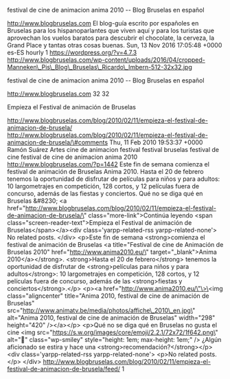 festival de cine de animacion anima 2010 -- Blog Bruselas en español

http://www.blogbruselas.com El blog-guía escrito por españoles en
Bruselas para los hispanoparlantes que viven aquí y para los turistas
que aprovechan los vuelos baratos para descubrir el chocolate, la
cerveza, la Grand Place y tantas otras cosas buenas. Sun, 13 Nov 2016
17:05:48 +0000 es-ES hourly 1 https://wordpress.org/?v=4.7.3
http://www.blogbruselas.com/wp-content/uploads/2016/04/cropped-Manneken\_Pis\_Blog\_Bruselas\_Ricardo\_Imbern-512-32x32.jpg

festival de cine de animacion anima 2010 -- Blog Bruselas en español

http://www.blogbruselas.com 32 32

Empieza el Festival de animación de Bruselas

http://www.blogbruselas.com/blog/2010/02/11/empieza-el-festival-de-animacion-de-brusela/
http://www.blogbruselas.com/blog/2010/02/11/empieza-el-festival-de-animacion-de-brusela/\#comments
Thu, 11 Feb 2010 19:53:37 +0000 Ramón Suárez Artes cine de animacion
festival festival bruselas festival de cine festival de cine de
animacion anima 2010 http://www.blogbruselas.com/?p=1442 Este fin de
semana comienza el festival de animación de Bruselas Anima 2010. Hasta
el 20 de febrero tenemos la oportunidad de disfrutar de películas para
niños y para adultos: 10 largometrajes en competición, 128 cortos, y 12
películas fuera de concurso, además de las fiestas y conciertos. Qué no
se diga qué en Bruselas &\#8230; \<a
href=\"http://www.blogbruselas.com/blog/2010/02/11/empieza-el-festival-de-animacion-de-brusela/\"
class=\"more-link\"\>Continúa leyendo \<span
class=\"screen-reader-text\"\>Empieza el Festival de animación de
Bruselas\</span\>\</a\>\<div class=\'yarpp-related-rss
yarpp-related-none\'\> No related posts. \</div\> \<p\>Este fin de
semana \<strong\>comienza el festival de animación de Bruselas \<a
title=\"Festival de cine de Animación de Bruselas 2010\"
href=\"http://www.anima2010.eu/\" target=\"\_blank\"\>Anima
2010\</a\>\</strong\>. \<strong\>Hasta el 20 de febrero\</strong\>
tenemos la oportunidad de disfrutar de \<strong\>películas para niños y
para adultos\</strong\>: 10 largometrajes en competición, 128 cortos, y
12 películas fuera de concurso, además de las \<strong\>fiestas y
conciertos\</strong\>.\</p\> \<p\>\<a
href=\"http://www.anima2010.eu/\"\>\<img class=\"aligncenter\"
title=\"Anima 2010, festival de cine de animación de Bruselas\"
src=\"http://www.animatv.be/media/photos/affiche\_2010\_en.jpg\"
alt=\"Anima 2010, festival de cine de animación de Bruselas\"
width=\"298\" height=\"420\" /\>\</a\>\</p\> \<p\>Qué no se diga qué en
Bruselas no gusta el cine \<img
src=\"https://s.w.org/images/core/emoji/2.2.1/72x72/1f642.png\"
alt=\"🙂\" class=\"wp-smiley\" style=\"height: 1em; max-height: 1em;\"
/\> ¿Algún aficionado se estira y hace una
\<strong\>recomendación?\</strong\>\</p\> \<div
class=\'yarpp-related-rss yarpp-related-none\'\> \<p\>No related
posts.\</p\> \</div\>
http://www.blogbruselas.com/blog/2010/02/11/empieza-el-festival-de-animacion-de-brusela/feed/
1
